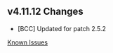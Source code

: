 ## v4.11.12 Changes

* [BCC] Updated for patch 2.5.2

[Known Issues](https://support.tradeskillmaster.com/en_US/known_issues)

